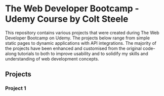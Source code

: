 # The Web Developer Bootcamp - Udemy Course by Colt Steele

This repository contains various projects that were created during The Web Developer Bootcamp on Udemy. The projects below range from simple static pages to dynamic applications with API integrations. The majority of the projects have been enhanced and customised from the original code-along tutorials to both to improve usability and to solidify my skills and understanding of web development concepts.

## Projects

### Project 1
